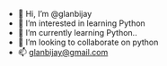 - 👋 Hi, I’m @glanbijay
- 👀 I’m interested in learning Python
- 🌱 I’m currently learning Python..
- 💞️ I’m looking to collaborate on python
- 📫 glanbijay@gmail.com

<!---
glanbijay/glanbijay is a ✨ special ✨ repository because its `README.md` (this file) appears on your GitHub profile.
You can click the Preview link to take a look at your changes.
--->
